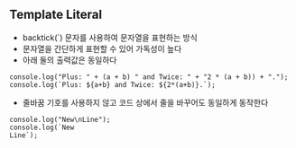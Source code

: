 ## Template Literal

- backtick(`) 문자를 사용하여 문자열을 표현하는 방식
- 문자열을 간단하게 표현할 수 있어 가독성이 높다
- 아래 둘의 출력값은 동일하다

```
console.log("Plus: " + (a + b) " and Twice: " + "2 * (a + b)) + ".");
console.log(`Plus: ${a+b} and Twice: ${2*(a+b)}.`);
```
- 줄바꿈 기호를 사용하지 않고 코드 상에서 줄을 바꾸어도 동일하게 동작한다
```
console.log("New\nLine");
console.log(`New
Line`);
```
